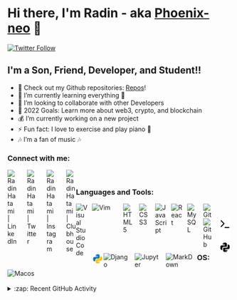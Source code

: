 # Hi there, I'm Radin - aka [Phoenix-neo][linkedin] 👋 

[![Twitter Follow](https://img.shields.io/twitter/follow/ra100din?color=1DA1F2&logo=twitter&style=for-the-badge)](https://twitter.com/intent/follow?original_referer=https%3A%2F%2Fgithub.com%2Fra100din&screen_name=ra100din)



## I'm a Son, Friend, Developer, and Student!!

- 🔭 Check out my Github repositories: [Repos][github]!
- 🌱 I’m currently learning everything 🤣
- 👯 I’m looking to collaborate with other Developers
- 🥅 2022 Goals: Learn more about web3, crypto, and blockchain
- 💰 I’m currently working on a new project 
- ⚡ Fun fact: I love to exercise and play piano 🎹
- 🎶 I’m a fan of music 🎶
### Connect with me:

[<img align="left" alt="Radin Hatami | LinkedIn" width="22px" src="https://cdn.jsdelivr.net/npm/simple-icons@v3/icons/linkedin.svg" />][linkedin]
[<img align="left" alt="Radin Hatami | LinkedIn" width="22px" src="./img/linkedin-dark.svg" />][linkedin]
[<img align="left" alt="Radin Hatami | Twitter" width="22px" src="https://cdn.jsdelivr.net/npm/simple-icons@v3/icons/twitter.svg" />][twitter]
[<img align="left" alt="Radin Hatami | Twitter" width="22px" src="./img/twitter-dark.svg" />][twitter]
[<img align="left" alt="Radin Hatami | Instagram" width="22px" src="https://cdn.jsdelivr.net/npm/simple-icons@v3/icons/instagram.svg" />][instagram]
[<img align="left" alt="Radin Hatami | Instagram" width="22px" src="./img/instagram-dark.svg" />][instagram]
[<img align="left" alt="Radin Hatami | Clubhouse" width="22px" src="https://cdn.jsdelivr.net/npm/simple-icons@v3/icons/clubhouse.svg" />][clubhouse]
<br />

### Languages and Tools:

<img align="left" alt="Visual Studio Code" width="26px" src="https://cdn.jsdelivr.net/gh/devicons/devicon/icons/vscode/vscode-original.svg" style="padding-right:10px;" />
<img align="left" alt="Vim" width="60px" src="https://img.shields.io/badge/VIM-%2311AB00.svg?&style=for-the-badge&logo=vim&logoColor=white" style="padding-right:10px;" />
<img align="left" alt="HTML5" width="26px" src="https://cdn.jsdelivr.net/gh/devicons/devicon/icons/html5/html5-original.svg" style="padding-right:10px;" />
<img align="left" alt="CSS3" width="26px" src="https://cdn.jsdelivr.net/gh/devicons/devicon/icons/css3/css3-original.svg" style="padding-right:10px;" />
<img align="left" alt="JavaScript" width="26px" src="https://cdn.jsdelivr.net/gh/devicons/devicon/icons/javascript/javascript-original.svg" style="padding-right:10px;" />
<img align="left" alt="React" width="26px" src="https://cdn.jsdelivr.net/gh/devicons/devicon/icons/react/react-original.svg" style="padding-right:10px;" />
<img align="left" alt="MySQL" width="26px" src="https://cdn.jsdelivr.net/gh/devicons/devicon/icons/mysql/mysql-original.svg" style="padding-right:10px;" />
<img align="left" alt="Git" width="26px" src="https://cdn.jsdelivr.net/gh/devicons/devicon/icons/git/git-original.svg" style="padding-right:10px;" />
<img align="left" alt="GitHub" width="26px" src="https://user-images.githubusercontent.com/3369400/139447912-e0f43f33-6d9f-45f8-be46-2df5bbc91289.png" style="padding-right:10px;" />
<img align="left" alt="Terminal" width="26px" src="./img/terminal-light.svg" />
<img align="left" alt="Terminal" width="26px" src="./img/terminal-dark.svg" />
<img align="left" alt="Python" width="26px" src="./img/python-dark.svg" />
<img align="left" alt="Python" width="26px" src="./img/python-light.svg" />
<img align="left" alt="Django" width="60px" src="https://img.shields.io/badge/Django-092E20?style=for-the-badge&logo=django&logoColor=green" style="padding-right:10px;" />
<img align="left" alt="Jupyter" width="60px" src="https://img.shields.io/badge/Jupyter-F37626.svg?&style=for-the-badge&logo=Jupyter&logoColor=white" style="padding-right:10px;" />
<img align="left" alt="MarkDown" width="60px" src="https://img.shields.io/badge/Markdown-000000?style=for-the-badge&logo=markdown&logoColor=white" style="padding-right:10px;" />
<br />
<br />

###  OS:
<img align="left" alt="Macos" width="70px" src="https://img.shields.io/badge/mac%20os-000000?style=for-the-badge&logo=apple&logoColor=white" style="padding-right:10px;" />

<br />
<br />

<details>
  <summary>:zap: Recent GitHub Activity</summary>
  
<!--START_SECTION:activity-->
1. ❌ Closed PR 
2. 💪 Opened PR 
3. 🗣 Commented on 
4. 🎉 Merged PR 
<!--END_SECTION:activity-->


<details>
  <summary>:zap: GitHub Stats</summary>

  <img align="left" alt="Radin Hatami's GitHub Stats" src="https://github-readme-stats.vercel.app/api?username=Phoenix-neo&show_icons=true&hide_border=false&title_color=ff652f&icon_color=FFE400&bg_color=09131B&text_color=ffffff&border_color=0c1a25" />
  <br />
  <img align="left" alt="Radin Hatami's GitHub Stats" src="https://github-profile-summary-cards.vercel.app/api/cards/profile-details?username=Phoenix-neo&theme=vue" />
  <br />
  <strong>VisitorCount:</strong>  
  <img align="left" alt="Radin Hatami's GitHub VisitorCount" src="https://profile-counter.glitch.me/Radin-Hatami/count.svg" />

</details>

[twitter]: https://twitter.com/ra100din
[instagram]: https://instagram.com/radinhtm
[linkedin]: https://www.linkedin.com/in/radin-hatami-9726a4120?originalSubdomain=ir 
[github]: https://github.com/Phoenix-neo?tab=repositories
[clubhouse]: https://www.clubhouse.com/@radinhm?utm_medium=ch_profile&utm_campaign=Lpzy3JlSRyVQUz4qk_pm1w-80712